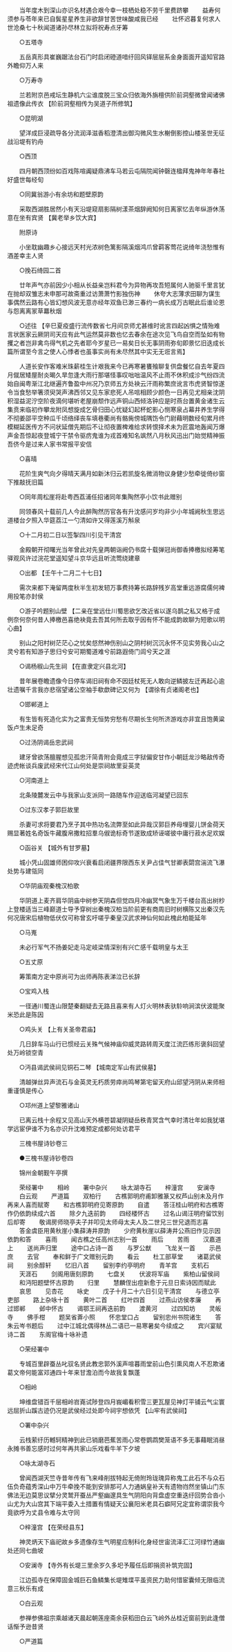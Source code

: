 <!-- { "loadSidebar": true } -->
　　当年度木到深山亦识名材遇合艰今幸一枝栖处稳不劳千里费跻攀 
　　益寿何须参与苓年来已自鬓星星养生非欲辞甘苦世味酸咸我已经 
　　壮怀迟暮复何求人世沧桑七十秋闻道诸孙尽林立拟将祝寿点牙筹 

　　○五塔寺 

　　五岳真形具崔巍踞法台石门时启闭磴道喑纡回风铎层层系金身面面开遥知官路外瞻仰万人来 

　　○万寿寺 

　　兰若附京邑戒坛生静机六尘谁度脱三宝众归依海外旃檀供阶前洞壑微曾闻诸佛祖遗像此传衣 【阶前洞壑相传为吴道子所修筑】 

　　○昆明湖 

　　望洋成巨浸疏导各分流润泽滋香稻澄清出御沟微风生水榭倒影控山楼圣世无征战沿堤有钓舟 

　　○西顶 

　　四月朝西顶纷如百戏陈喧阗疑鼎沸车马若云屯隔院闻钟磬连楹拜鬼神年年春社好盛世每经旬 

　　○同冀翁游小有余坊和题壁原韵 

　　采取西湖胜居然小有天沿堤窥扇影隔树漾茶烟辞阙知何日离家忆去年纵游休荡意在坐有宾贤 【冀老举乡饮大宾】 

　　附原诗 

　　小坐耽幽趣乡心接远天村光浓树色篱影隔溪烟鸿爪曾羁客莺花说绮年浇愁惟有酒差幸主人贤 

　　○挽石绮园二首 

　　廿年声气亦前因少小相从长益亲岂料君今为异物再攻吾短属何人驰驱千里言犹在抛却双雏志未申那可故斋重过访萧萧竹影独伤神 
　　休夸大志薄求田聊为谋生事偶然云路有心皆幻想风波无意亦经年双鱼已渺三春约一病长成万古眠此后谁论恩与怨离离冡草羃秋烟 

　　○述往 【辛巳夏疫盛行流传数省七月间京师尤甚维时讹言四起凶惧之情殆难言状医家云厥阴司天应有此气运然莫非数也忆去春余在途次见飞鸟自空而坠如有物攫之者岂非禽鸟得气机之先者耶今岁星已一易矣日长无事阴雨弥旬即景忆旧迭成长篇所谓至今言之使人心悸者也虽事实尚有未尽然其中实无无诳言焉】 

　　人道长安作客难米珠薪桂生计艰我来今已再寒暑饔飱聊复供盘餐忆自去年夏四月僦居矮屋耐炎暍久旱忽逢大雨行那堪怪事叹咄咄温风不止雨不休积成沴气纷四流始自闽粤渐江北继遍齐鲁盈中州况乃京师五方处袂云汗雨称繁庶讹言市虎贤智惊遂令当食愁举箸须臾哭声沸西邻又见东家悲死人吊唁相顾少颜色一日再见尤相亲沈阴积湿益泥泞空阶夜滴何堪听老屋崩颓作远声铜山西倾洛钟应是时燕台置黄金诸生云集贲来临初作攀龙附凤想旋成乞骨归田心忧疑幻起杯蛇影心恻寒泉占幕井养生学得不彻姜邵平空种瓜千顷络绎丧车填巷衢尚有骼胔傍城隅饬令门尉藉明数经旬累月终模糊延医传方不问状延僧先期后不让彻夜置椑难给求转恨择术未为匠震地轰闻万爆声金吾惊起夜登城宁干禁令驱疠鬼谁为戎首难知名飒然八月秋风迅出门始觉精神振吾侪今是过来人家书常报平安信 

　　○喜晴 

　　花阶生爽气向夕得晴天满月如新沐归云若凯旋名微消物议身健少愁牵徙倚纱窗下推敲抚旧篇 

　　○同年周松崖将赴粤西荔浦任招诸同年集陶然亭小饮书此赠别 

　　同领春风十载前几人今此醉陶然历官各有升沈感问岁均非少小年城阙秋生思远道楼台夕照入华筵荔江一勺清如许又得莲溪万斛泉 

　　○十二月初二日以签掣四川引见干清宫 

　　金殿朝开彻曙光当年曾此对先皇两朝诣阙仍书腐十载弹冠尚御香捧檄拟经筹笔驿观风许过浣花堂遥知望斗京华远且听流莺绕建章 

　　○出都 【壬午十二月二十七日】 

　　需次来都下淹留两度秋半生初发轫万事费持筹长路辞残岁高堂重远游腐儒何裨用投笔亦封侯 

　　○游子吟题别山壁 【二亲在堂远仕川蜀思欲乞改近省以遂乌鹊之私又格于成例奈何奈何昔人捧檄邑喜绝袂竟去吾其何所去取乎因有怀不能成韵故聊为短歌以明心曲】 

　　别山之阳村树茫茫心之忧矣惄然神伤别山之阴村树沉沉永怀不见实劳我心山之灵兮若有知游子思归兮安可期蜀道难兮前路遐倚门闾兮天之涯 

　　○谒杨椒山先生祠 【在直隶定兴县北河】 

　　昔年展卷瞻遗像今日停车谒旧祠有命不因廷杖死无人敢向逆鳞披左迁再起心逾壮遗嘱千言我亦悲宿望诸公空袖手欷歔碑记又何为 【谓徐有贞诸阁老也】 

　　○邯郸道上 

　　有生皆有死造化实为之富贵无恒势穷愁有尽期长生何所济游戏亦非宜且饱黄粱饭卢生未足奇 

　　○过汤阴谒岳忠武祠 

　　建牙曾欲荡膻腥想见孤忠汗简青附会竟成三字狱偏安甘作小朝廷龙沙略敌传奇迹虎帐谈兵废武经宋代江山何处是崇祠故里妥英灵 

　　○河南道上 

　　北条陵麓发云中与我家山支派同一路随车作迎送临河凝望已回东 

　　○过东汉孝子郭巨故里 

　　杀妻可求将要君乃烹子其中热功名流弊至如此异哉汉郭巨养母埋婴儿饼金荷天赐显著姓名奇饭牛藏腹帛撒粒招羣乌俶诡标奇节遂致成矫诬嗟彼中庸行菽水足欢娱 

　　○函谷关 【城外有甘罗墓】 

　　城小凭山固雄师困仰攻兴衰看启闭疆界限西东关尹占佳气甘卿表閟宫湍流飞瀑处势与建瓴同 

　　○华阴庙观秦槐汉柏歌 

　　华阴道上麦齐肩华阴庙中树参天阴森但觉四月冷幽冥气象生万千楼台高出树杪上登楼适当三峰巅道士导予穿树出秦槐汉柏当阶前更有商周旧时树横陈又出秦汉先何况唐宋后植物低伏仅可称曾玄吁嗟乎秦皇汉武求神仙何如此槐此柏能延年 

　　○马嵬 

　　未必行军气不扬姜妃走马定岐梁情深别有兴亡感千载明皇与太王 

　　○五丈原 

　　筹策南方定中原尚可为出师再陈表涕泣已长辞 

　　○宝鸡入栈 

　　一径通川蜀连山限楚秦翻疑去无路且喜来有人灯火明林表驮駖响涧滨伏波能聚米恐此是陈因 

　　○鸡头关 【上有关圣帝君庙】 

　　几日辞车马山行已惯经云关殊气候神庙仰威灵路转周天度江流匹练形褒斜回望处万岭锁空青 

　　○沔县谒武侯祠见铜石二琴 【城南定军山有武侯墓】 

　　清越弹丝异声流石与金英灵无朽质劳瘁尚鸣琴第宅留天府山邱望沔阴从来师相重谨慎是传心 

　　○邛州道上望黎雅诸山 

　　已离云栈十余程又见高山天外横苍碧凝阴疑岳秩青冥含气幸时清壮年如我犹堪学远宦伊谁不为名亦识升沈难预定成都何处访君平 

　　三槐书屋诗钞卷三 

　　●三槐书屋诗钞卷四 

　　锦州金朝觐午亭撰 

　　荣经署中 
　　相岭 
　　署中杂兴 
　　咏太湖寺石 
　　梓潼宫 
　　安澜寺 
　　白云观 
　　严道篇 
　　双柏行 
　　古樵郭明府甫卸雅篆又权芦山别未及月作再来人喜而赋寄 
　　和古樵郭明府见寄原韵 
　　自遣 
　　答汪桂山明府和古樵寄作仍依韵续成六首 
　　除夕九迭前韵 
　　四经楼怀古 
　　过名山谒汪明府留饮别后却寄 
　　敬谒房师晓亭夫子并叩见太师母太夫人及二世兄三世兄退而志喜 
　　答金虞臣用黄秋崖小集薛涛井原韵 
　　少府黄秋崖以薛涛井公燕旧作见示因依韵和答 
　　喜雨 
　　闻古樵之任高州志别一首 
　　雨后 
　　苦雨 
　　汉嘉道上 
　　送尚声归里 
　　途中口占诗一首 
　　与罗公猷 
　　飞龙关一首 
　　示邑庶 
　　去官 
　　奉和鲜于广文赠别元韵 
　　看云 
　　杜工部草堂 
　　诸葛武侯祠 
　　别余醇轩 
　　忆旧八首 
　　留别李约亭明府 
　　青羊宫 
　　支机石 
　　天涯石 
　　剑阁用唐刻原韵 
　　七盘关 
　　伏波将军庙 
　　紫柏山留侯祠 
　　和沔阳题壁怀古原韵 
　　归里 
　　慧麟侄出痘新愈于元旦日索诗因而赋此 
　　哀思 
　　见杏花 
　　咏史 
　　戊子十月二十六日引见干清宫 
　　与德立亭吏部 
　　路上杂咏十首 
　　黄叶二首 
　　红叶四首 
　　过燕山访侯孝廉 
　　再过邯郸 
　　邺中怀古 
　　谒鄂王祠再迭前韵 
　　渡黄河 
　　过四知坊 
　　灵皈寺 
　　佛手柑 
　　题吴省葊小照 
　　怀忠堂口占 
　　留别忠州书院诸生 
　　答朱云岑书题后 
　　过中江城北偶得林丛二语已一易寒暑矣今续成之 
　　宾兴宴赋诗二首 
　　东阁官梅十咏补遗 

　　○荣经署中 

　　专城百里辟蚕丛叱驭名贤此教忠郭外溪声喧暮雨堂前山色引熏风南人不忍欺诸葛文帝何能富邓通四十年来甘澹泊而今故我复飘蓬 

　　○相岭 

　　坤维盘错百千层相岭岧嶤试陟登四月峩嵋看积雪三更瓦屋见神灯平铺云气尘寰远屈折山蹊古迹仍况是武侯经过处即今祠宇想依凭 【山牢有武侯祠】 

　　○署中杂兴 

　　云栈萦纡历轗轲精神到此已销磨芭蕉苦雨心常卷鹦鹉樊笼语不多无事藉眠消昼永摊书善忘感时过何年再共家山乐戏看牛羊下夕坡 

　　○咏太湖寺石 

　　曾闻西湖天竺寺昔年传有飞来峰削拔特起无倚附玲珑瑰异称鬼工此石不与众石伍负奇蕴秀深山中万牛牵挽不能到安排那可人力通娲皇补天有遗物岿然坐镇山门东佛法无边莫思议擘分灵鹫开蚕丛严壑幽邃具生气阴阳向背盘虚空重迭纡回势合沓小山尤为大山宫其下端平委入土措置有情疑天公襄阳米老具石癖阿兄定宜称谓崇我今竟欲呼为丈县令难与太守同 

　　○梓潼宫 【在荣经县东】 

　　神灵炳天下庙祀故乡多遗像存生气明星应制科化身经世宙流泽汇江河绿竹通幽处还同七曲坡 

　　○安澜寺 【寺外有长堤三里余岁久多圯予履任后即捐资补筑完固】 

　　江边孤寺在保障固金城巨石鱼鳞集长堤雉堞平虽资民力助何惜宦囊倾无限临流意三秋乐有成 

　　○白云观 

　　参禅参佛祖宗乘越诸天晨起朝莲座斋余获稻田白云飞岭外丛桂近窗前到此逢僧话惭予逊昔贤 

　　○严道篇 

